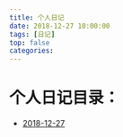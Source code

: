 ```yaml
---
title: 个人日记
date: 2018-12-27 10:00:00
tags: [日记]
top: false
categories: 
---
```


# 个人日记目录：

- [2018-12-27](2018-12-27.html "2018-12-27")